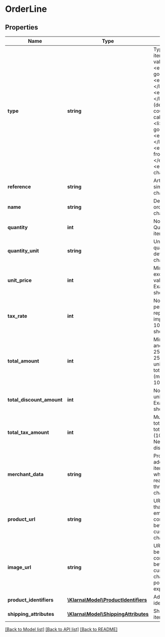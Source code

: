 # OrderLine

## Properties
Name | Type | Description | Notes
------------ | ------------- | ------------- | -------------
**type** | **string** | Type of the order line item. The possible values are:&lt;ul&gt;&lt;li&gt;&lt;em&gt;physical (physical good)&lt;/em&gt;&lt;/li&gt;&lt;li&gt;&lt;em&gt;discount&lt;/em&gt;&lt;/li&gt;&lt;li&gt;&lt;em&gt;shipping_fee&lt;/em&gt;&lt;/li&gt;&lt;li&gt;&lt;em&gt;sales_tax (depends on the country/city, usually called VAT)&lt;/em&gt;&lt;/li&gt;&lt;li&gt;&lt;em&gt;digital (digital good)&lt;/em&gt;&lt;/li&gt;&lt;li&gt;&lt;em&gt;gift_card&lt;/em&gt;&lt;/li&gt;&lt;li&gt;&lt;em&gt;store_credit (credit from the merchant)&lt;/em&gt;&lt;/li&gt;&lt;li&gt;&lt;em&gt;surcharge (extra charge)&lt;/em&gt;&lt;/li&gt;&lt;/ul&gt; | [optional] 
**reference** | **string** | Article number, SKU or similar. (max 64 characters) | [optional] 
**name** | **string** | Descriptive name of the order line item (max 255 characters) | 
**quantity** | **int** | Non-negative number. Quantity of the order line item. | 
**quantity_unit** | **string** | Unit used to describe the quantity, e.g. kg, pcs... If defined has to be 1-8 characters | [optional] 
**unit_price** | **int** | Minor units. Includes tax, excludes discount. (max value: 100000000).  Example: 100 Euros should be 10000. | 
**tax_rate** | **int** | Non-negative value. The percentage value is represented with two implicit decimals. (max 10000)  Example: 25% should be 2500. | 
**total_amount** | **int** | Minor units. Includes tax and discount.   Example: 25 euros should be 2500 Value &#x3D; (quantity x unit_price) - total_discount_amount. (max value: 100000000) | 
**total_discount_amount** | **int** | Non-negative minor units. Includes tax.  Example: 25 euros should be 2500 | [optional] 
**total_tax_amount** | **int** | Must be within ±1 of total_amount - total_amount \\* 10000 / (10000 + tax_rate). Negative when type is discount. | 
**merchant_data** | **string** | Property used to store additional metadata per item that will be returned whenever an order is read from Klarna. Pass through field. (max 1024 characters). | [optional] 
**product_url** | **string** | URL to the product page that can be later embedded in communications between Klarna and the customer. (max 1024 characters) | [optional] 
**image_url** | **string** | URL to an image that can be later embedded in communications between Klarna and the customer. (max 1024 characters)  Improves post-purchase customer experiences. | [optional] 
**product_identifiers** | [**\Klarna\Model\ProductIdentifiers**](ProductIdentifiers.md) | Additional information identifying an item | [optional] 
**shipping_attributes** | [**\Klarna\Model\ShippingAttributes**](ShippingAttributes.md) | Shipping attributes of an item | [optional] 

[[Back to Model list]](../README.md#documentation-for-models) [[Back to API list]](../README.md#documentation-for-api-endpoints) [[Back to README]](../README.md)


